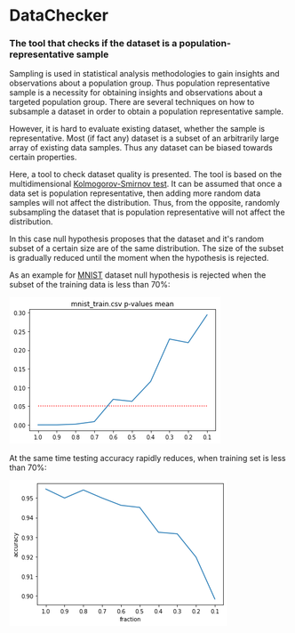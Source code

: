 # DataChecker

### The tool that checks if the dataset is a population-representative sample

Sampling is used in statistical analysis methodologies to gain insights and observations about a population group. Thus  population representative sample is a necessity for obtaining insights and observations about a targeted population group. There are several techniques on how to subsample a dataset in order to obtain a population representative sample.

However, it is hard to evaluate existing dataset, whether the sample is representative. Most (if fact any) dataset is a subset of an arbitrarily large array of existing data samples. Thus any dataset can be biased towards certain properties.

Here, a tool to check dataset quality is presented. The tool is based on the multidimensional [Kolmogorov-Smirnov test](https://link.springer.com/article/10.1007/BF02865912). It can be assumed that once a data set is population representative, then adding more random data samples will not affect the distribution. Thus, from the opposite, randomly subsampling the dataset that is population representative will not affect the distribution.

In this case null hypothesis proposes that the dataset and it's random subset of a certain size are of the same distribution.  The size of the subset is gradually reduced until the moment when the hypothesis is rejected.


As an example for [MNIST](http://yann.lecun.com/exdb/mnist/) dataset null hypothesis is rejected when the subset of the training data is less than 70%:

![image info](./figures/fraction_pval.png)

At the same time testing accuracy rapidly reduces, when training set is less than 70%:

![image info](./figures/fraction_accuracy.png)
